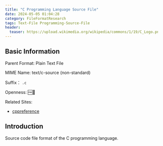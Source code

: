 ```yaml
---
title: "C Programming Language Source File"
date: 2024-05-05 01:04:28
category: FileFormatResearch
tags: Text-File Programming-Source-File
header:
  teaser: https://upload.wikimedia.org/wikipedia/commons/1/19/C_Logo.png
---
```


## Basic Information

Parent Format: Plain Text File

MIME Name: text/c-source (non-standard)

Suffix： `.c`

Openness: 🆓📖

Related Sites:

* [cppreference](https://en.cppreference.com/w/)

## Introduction

Source code file format of the C programming language.
